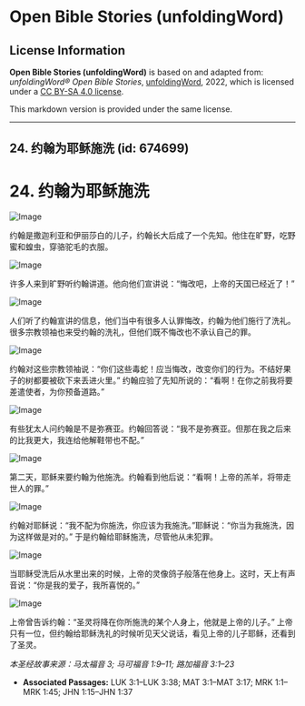 # Open Bible Stories (unfoldingWord)

## License Information

**Open Bible Stories (unfoldingWord)** is based on and adapted from: _unfoldingWord® Open Bible Stories_, [unfoldingWord](https://unfoldingword.org/utw), 2022, which is licensed under a [CC BY-SA 4.0 license](https://creativecommons.org/licenses/by-sa/4.0/legalcode.en).

This markdown version is provided under the same license.



--------------------------------

## 24. 约翰为耶稣施洗 (id: 674699)

24\. 约翰为耶稣施洗
============

![Image](https://cdn.door43.org/obs/jpg/360px/obs-en-24-01.jpg?direct&)

约翰是撒迦利亚和伊丽莎白的儿子，约翰长大后成了一个先知。他住在旷野，吃野蜜和蝗虫，穿骆驼毛的衣服。

![Image](https://cdn.door43.org/obs/jpg/360px/obs-en-24-02.jpg?direct&)

许多人来到旷野听约翰讲道。他向他们宣讲说：“悔改吧，上帝的天国已经近了！”

![Image](https://cdn.door43.org/obs/jpg/360px/obs-en-24-03.jpg?direct&)

人们听了约翰宣讲的信息，他们当中有很多人认罪悔改，约翰为他们施行了洗礼。很多宗教领袖也来受约翰的洗礼，但他们既不悔改也不承认自己的罪。

![Image](https://cdn.door43.org/obs/jpg/360px/obs-en-24-04.jpg?direct&)

约翰对这些宗教领袖说：“你们这些毒蛇！应当悔改，改变你们的行为。不结好果子的树都要被砍下来丢进火里。” 约翰应验了先知所说的：“看啊！在你之前我将要差遣使者，为你预备道路。”

![Image](https://cdn.door43.org/obs/jpg/360px/obs-en-24-05.jpg?direct&)

有些犹太人问约翰是不是弥赛亚。约翰回答说：“我不是弥赛亚。但那在我之后来的比我更大，我连给他解鞋带也不配。”

![Image](https://cdn.door43.org/obs/jpg/360px/obs-en-24-06.jpg?direct&)

第二天，耶稣来要约翰为他施洗。约翰看到他后说：“看啊！上帝的羔羊，将带走世人的罪。”

![Image](https://cdn.door43.org/obs/jpg/360px/obs-en-24-07.jpg?direct&)

约翰对耶稣说：“我不配为你施洗，你应该为我施洗。”耶稣说：“你当为我施洗，因为这样做是对的。” 于是约翰给耶稣施洗，尽管他从未犯罪。

![Image](https://cdn.door43.org/obs/jpg/360px/obs-en-24-08.jpg?direct&)

当耶稣受洗后从水里出来的时候，上帝的灵像鸽子般落在他身上。这时，天上有声音说：“你是我的爱子，我所喜悦的。”

![Image](https://cdn.door43.org/obs/jpg/360px/obs-en-24-09.jpg?direct&)

上帝曾告诉约翰：“圣灵将降在你所施洗的某个人身上，他就是上帝的儿子。” 上帝只有一位，但约翰给耶稣洗礼的时候听见天父说话，看见上帝的儿子耶稣，还看到了圣灵。

*本圣经故事来源：马太福音 3; 马可福音 1:9–11; 路加福音 3:1–23*

* **Associated Passages:** LUK 3:1–LUK 3:38; MAT 3:1–MAT 3:17; MRK 1:1–MRK 1:45; JHN 1:15–JHN 1:37

